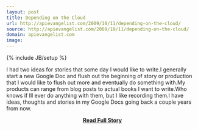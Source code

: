```yaml
---
layout: post
title: Depending on the Cloud
url: http://apievangelist.com/2009/10/11/depending-on-the-cloud/
source: http://apievangelist.com/2009/10/11/depending-on-the-cloud/
domain: apievangelist.com
image: 
---
```

{% include JB/setup %}<p>I had two ideas for stories that some day I would like to write.I generally start a new Google Doc and flush out the beginning of story or production that I would like to flush out more and eventually do something with.My products can range from blog posts to actual books I want to write.Who knows if Ill ever do anything with them, but I like recording them.I have ideas, thoughts and stories in my Google Docs going back a couple years from now.</p>
<center><p><a href="http://apievangelist.com/2009/10/11/depending-on-the-cloud/" style='padding:25px; font-sze:18px; font-weight: bold;'>Read Full Story</a></p></center>
